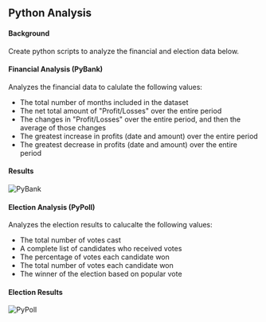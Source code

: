 ## Python Analysis

#### Background
Create python scripts to analyze the financial and election data below.


#### Financial Analysis (PyBank)

Analyzes the financial data to calulate the following values:

- The total number of months included in the dataset
- The net total amount of "Profit/Losses" over the entire period
- The changes in "Profit/Losses" over the entire period, and then the average of those changes
- The greatest increase in profits (date and amount) over the entire period
- The greatest decrease in profits (date and amount) over the entire period

#### Results

![PyBank](https://user-images.githubusercontent.com/10196762/212223042-03a6949d-987b-446e-8a8d-14d707fdbe57.jpg)

#### Election Analysis (PyPoll)

Analyzes the election results to calucalte the following values:

- The total number of votes cast
- A complete list of candidates who received votes
- The percentage of votes each candidate won
- The total number of votes each candidate won
- The winner of the election based on popular vote

#### Election Results

![PyPoll](https://user-images.githubusercontent.com/10196762/212223059-28294105-18a5-4508-bb2b-c81749b7dfdf.jpg)



